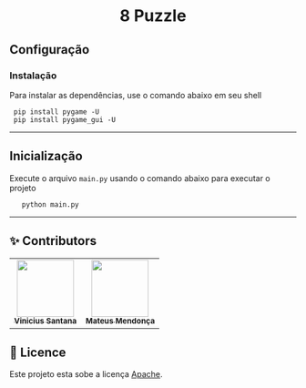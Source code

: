 <h1 align="center">8 Puzzle</h1>

## Configuração

### Instalação

Para instalar as dependências, use o comando abaixo em seu shell

```shell
 pip install pygame -U
 pip install pygame_gui -U
```
------------------------------

## Inicialização

Execute o arquivo `main.py` usando o comando abaixo para executar o projeto

```shell
   python main.py
```
------------------------------
## ✨ Contributors

<table align="center">
  <tr>
      <td align="center">
        <a href="https://github.com/Santanicius"><img src="https://avatars.githubusercontent.com/u/63524983?v=4" width="100px;" alt=""/>
         <br />
            <sub>
               <b>Vinicius Santana</b>
            </sub> 
         </a>
        <br/>
      </td>
      <td align="center">
        <a href="https://github.com/rxngui"><img src="https://avatars.githubusercontent.com/u/54865573?v=4" width="100px;" alt=""/>
         <br/>
            <sub>
               <b>Mateus Mendonça</b>
            </sub>
         </a>
        <br/>                           
      </td>
  </tr>
<table>

## 📝 Licence

Este projeto esta sobe a licença [Apache](./LICENSE).